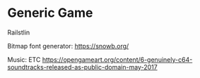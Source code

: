 
# Generic Game

Railstlin

Bitmap font generator:
https://snowb.org/

Music: ETC
https://opengameart.org/content/6-genuinely-c64-soundtracks-released-as-public-domain-may-2017